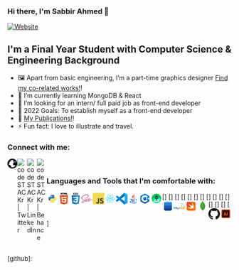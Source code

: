 ### Hi there, I'm Sabbir Ahmed 👋

[![Website](https://img.shields.io/website?label=codeSTACKr.com&style=for-the-badge&url=https%3A%2F%2Fcodestackr.com)](https://codestackr.com)


## I'm a Final Year Student with Computer Science & Engineering Background

- 🖼️ Apart from basic engineering, I’m a part-time graphics designer [Find my co-related works!][Behance]!
- 🌱 I’m currently learning MongoDB & React
- 💼 I’m looking for an intern/ full paid job as front-end developer
- 🥅 2022 Goals: To establish myself as a front-end developer
- 📰 [My Publications!][Academia]!
- ⚡ Fun fact: I love to illustrate and travel.

### Connect with me:

[<img align="left" alt="codeSTACKr.com" width="22px" src="https://raw.githubusercontent.com/iconic/open-iconic/master/svg/globe.svg" />][website]
[<img align="left" alt="codeSTACKr | Twitter" width="22px" src="https://cdn.jsdelivr.net/npm/simple-icons@v3/icons/twitter.svg" />][twitter]
[<img align="left" alt="codeSTACKr | LinkedIn" width="22px" src="https://cdn.jsdelivr.net/npm/simple-icons@v3/icons/linkedin.svg" />][linkedin]
[<img align="left" alt="codeSTACKr | Behance" width="22px" src="https://cdn.jsdelivr.net/npm/simple-icons@v3/icons/behance.svg" />][Behance]



<br />

### Languages and Tools that I'm comfortable with:

[<img align="left" alt="Python" width="26px" src="https://raw.githubusercontent.com/github/explore/80688e429a7d4ef2fca1e82350fe8e3517d3494d/topics/python/python.png" />][website]
[<img align="left" alt="HTML5" width="26px" src="https://raw.githubusercontent.com/github/explore/80688e429a7d4ef2fca1e82350fe8e3517d3494d/topics/html/html.png" />]
[<img align="left" alt="CSS3" width="26px" src="https://raw.githubusercontent.com/github/explore/80688e429a7d4ef2fca1e82350fe8e3517d3494d/topics/css/css.png" />]
[<img align="left" alt="Sass" width="26px" src="https://raw.githubusercontent.com/github/explore/80688e429a7d4ef2fca1e82350fe8e3517d3494d/topics/sass/sass.png" />]
[<img align="left" alt="JavaScript" width="26px" 
      src="https://raw.githubusercontent.com/github/explore/80688e429a7d4ef2fca1e82350fe8e3517d3494d/topics/javascript/javascript.png" />]
[<img align="left" alt="React" width="26px" src="https://raw.githubusercontent.com/github/explore/80688e429a7d4ef2fca1e82350fe8e3517d3494d/topics/react/react.png" />]
[<img align="left" alt="Visual Studio Code" width="26px" src="https://raw.githubusercontent.com/github/explore/80688e429a7d4ef2fca1e82350fe8e3517d3494d/topics/visual-studio-code/visual-studio-code.png" />]
[<img align="left" alt="Java" width="26px" src="images/java.gif" />]
[<img align="left" alt="C/C++" width="26px" src="images/c++.png" />]
[<img align="left" alt="as" width="26px" src="images/as.png" />]
[<img align="left" alt="SQL" width="26px" src="images/database.png" />]
[<img align="left" alt="MySQL" width="26px" src="images/mysql.png" />]
[<img align="left" alt="Swift" width="26px" src="images/swift.png" />]
[<img align="left" alt="MongoDB" width="26px" src="images/mng.png" />]
[<img align="left" alt="GitHub" width="26px" src="https://raw.githubusercontent.com/github/explore/78df643247d429f6cc873026c0622819ad797942/topics/github/github.png" />]
[<img align="left" alt="Illustrator" width="26px" src="images/illustrator.png" />]

<br />
<br />

[python]:
[html]:
[css]:
[sass]:
[javascript]:
[react]:
[vs]:
[java]:
[c]:
[sql]:
[mysql]:
[mongodb]:
[github]:


[website]: https://codeSTACKr.com
[twitter]: https://twitter.com/sabbirahmed1123
[Behance]: https://www.behance.net/sabbirahmed1123
[linkedin]: https://www.linkedin.com/in/sabbir-ahmed-80257b1b8/
[Academia]: https://aust.academia.edu/sabbirahmed?from_navbar=true

